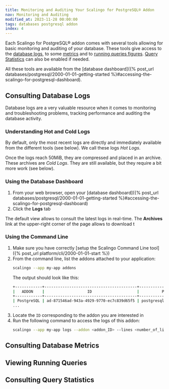 ```yaml
---
title: Monitoring and Auditing Your Scalingo for PostgreSQL® Addon
nav: Monitoring and Auditing
modified_at: 2023-11-28 00:00:00
tags: databases postgresql addon
index: 4
---
```



Each Scalingo for PostgreSQL® addon comes with several tools allowing for basic
monitoring and auditing of your database. These tools give access to the
[database logs](#consulting-database-logs), to some [metrics](#consulting-database-metrics)
and to [running queries figures](#viewing-running-queries). [Query Statistics](#consulting-query-statistics)
can also be enabled if needed.

All these tools are available from the [database dashboard]({% post_url databases/postgresql/2000-01-01-getting-started %}#accessing-the-scalingo-for-postgresql-dashboard).


## Consulting Database Logs

Database logs are a very valuable resource when it comes to monitoring and
troubleshooting problems, tracking performance and auditing the database
activity.

### Understanding Hot and Cold Logs

By default, only the most recent logs are directly and immediately available
from the different tools (see below). We call these logs *Hot Logs*.

Once the logs reach 50MiB, they are compressed and placed in an archive. These
archives are *Cold Logs*. They are still available, but they require a bit more
work (see below).

### Using the Database Dashboard

1. From your web browser, open your [database dashboard]({% post_url databases/postgresql/2000-01-01-getting-started %}#accessing-the-scalingo-for-postgresql-dashboard)
2. Click the **Logs** tab

The default view allows to consult the latest logs in real-time. The
**Archives** link at the upper-right corner of the page allows to download t

### Using the Command Line

1. Make sure you have correctly [setup the Scalingo Command Line tool]({% post_url platform/cli/2000-01-01-start %})
2. From the command line, list the addons attached to your application:
   ```bash
   scalingo --app my-app addons
   ```
   The output should look like this:
   ```bash
   +------------+-----------------------------------------+------------------------+---------+
   |   ADDON    |                   ID                    |          PLAN          | STATUS  |
   +------------+-----------------------------------------+------------------------+---------+
   | PostgreSQL | ad-871546ad-943a-4929-9770-ec7c839d65f5 | postgresql-starter-512 | running |
   ...
   ```
3. Locate the `ID` corresponding to the addon you are interested in
4. Run the following command to access the logs of this addon:
   ```bash
   scalingo --app my-app logs --addon <addon_ID> --lines <number_of_lines>
   ```


## Consulting Database Metrics


## Viewing Running Queries


## Consulting Query Statistics

